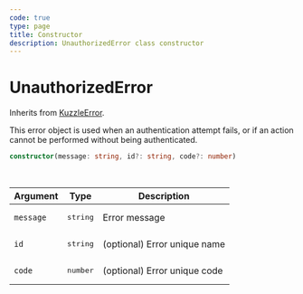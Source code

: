 ```yaml
---
code: true
type: page
title: Constructor
description: UnauthorizedError class constructor
---
```


# UnauthorizedError

Inherits from [KuzzleError](/core/2/framework/abstract-classes/kuzzle-error/constructor).

This error object is used when an authentication attempt fails, or if an action cannot be performed without being authenticated.


```ts
constructor(message: string, id?: string, code?: number)
```

<br/>

| Argument       | Type      | Description            |
| -------------- | --------- | ---------------------- |
| `message`      | <pre>string</pre> | Error message  |
| `id`           | <pre>string</pre> | (optional) Error unique name |
| `code`         | <pre>number</pre> | (optional) Error unique code |
